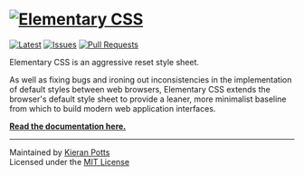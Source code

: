 # [![Elementary CSS](https://cdn.rawgit.com/kieranpotts/elementary/8bb0723a9933d5ec7e4132f29f7b25231ee082ae/dist/elementarycss.255x40.svg)](https://www.elementarycss.com/)

[![Latest](https://img.shields.io/github/release/kieranpotts/elementary.svg?style=for-the-badge&label=Latest&colorA=777777&colorB=bbbbbb&maxAge=3600)](https://github.com/kieranpotts/elementary/releases)
[![Issues](https://img.shields.io/github/issues/kieranpotts/elementary.svg?style=for-the-badge&label=Issues&colorA=777777&colorB=bbbbbb&maxAge=3600)](https://github.com/kieranpotts/elementary/issues)
[![Pull Requests](https://img.shields.io/github/issues-pr/kieranpotts/elementary.svg?style=for-the-badge&label=Pull%20Requests&colorA=777777&colorB=bbbbbb&maxAge=3600)](https://github.com/kieranpotts/elementary/pulls)

Elementary CSS is an aggressive reset style sheet.

As well as fixing bugs and ironing out inconsistencies in the implementation of default styles between web browsers, Elementary CSS extends the browser's default style sheet to provide a leaner, more minimalist baseline from which to build modern web application interfaces.

**[Read the documentation here.](docs/en/index.md)**

---

Maintained by [Kieran Potts](https://www.kieranpotts.com/) \
Licensed under the [MIT License](LICENSE.txt)


